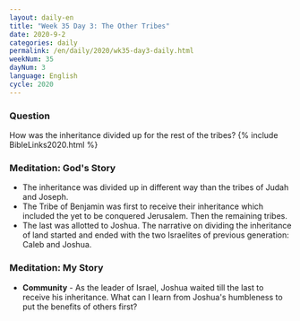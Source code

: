 ```yaml
---
layout: daily-en
title: "Week 35 Day 3: The Other Tribes"
date: 2020-9-2 
categories: daily
permalink: /en/daily/2020/wk35-day3-daily.html
weekNum: 35
dayNum: 3
language: English
cycle: 2020
---
```


### Question     
How was the inheritance divided up for the rest of the tribes?
{% include BibleLinks2020.html %} 

### Meditation: God's Story   
+ The inheritance was divided up in different way than the tribes of Judah and Joseph. 
+ The Tribe of Benjamin was first to receive their inheritance which included the yet to be conquered Jerusalem. Then the remaining tribes. 
+ The last was allotted to Joshua. The narrative on dividing the inheritance of land started and ended with the two Israelites of previous generation: Caleb and Joshua.  

### Meditation: My Story   
+ **Community** - As the leader of Israel, Joshua waited till the last to receive his inheritance. What can I learn from Joshua's humbleness to put the benefits of others first? 

